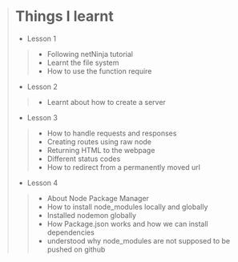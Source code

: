 > # Things I learnt
> - Lesson 1
>> - Following netNinja tutorial
>> - Learnt the file system
>> - How to use the function require
> - Lesson 2
>> - Learnt about how to create a server
> - Lesson 3    
>> - How to handle requests and responses
>> - Creating routes using raw node
>> - Returning HTML to the webpage
>> - Different status codes
>> - How to redirect from a permanently moved url
> - Lesson 4 
>> - About Node Package Manager
>> - How to install node_modules locally and globally
>> - Installed nodemon globally
>> - How Package.json works and how we can install dependencies 
>> - understood why node_modules are not supposed to be pushed on github



